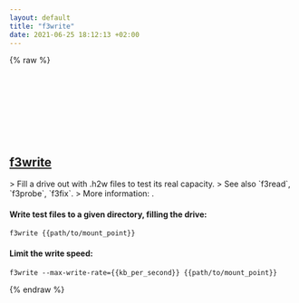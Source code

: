 ```yaml
---
layout: default
title: "f3write"
date: 2021-06-25 18:12:13 +02:00
---
```

{% raw %}
<h2 id="f3write">
  <a href="/en/common/f3write.html">f3write</a> <a href="#f3write"><svg class="icon">
    <use href="/assets/images/unicode_sprite.svg#link" />
  </svg></a>
</h2>
> Fill a drive out with .h2w files to test its real capacity.
> See also `f3read`, `f3probe`, `f3fix`.
> More information: <http://oss.digirati.com.br/f3/>.

#### Write test files to a given directory, filling the drive:
```shell
f3write {{path/to/mount_point}}
```
#### Limit the write speed:
```shell
f3write --max-write-rate={{kb_per_second}} {{path/to/mount_point}}
```
{% endraw %}